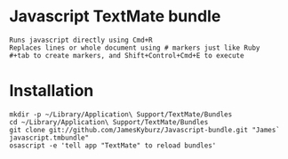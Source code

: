 Javascript TextMate bundle
==========================

    Runs javascript directly using Cmd+R
    Replaces lines or whole document using # markers just like Ruby
    #+tab to create markers, and Shift+Control+Cmd+E to execute

Installation
============

    mkdir -p ~/Library/Application\ Support/TextMate/Bundles
    cd ~/Library/Application\ Support/TextMate/Bundles
    git clone git://github.com/JamesKyburz/Javascript-bundle.git "James` javascript.tmbundle"
    osascript -e 'tell app "TextMate" to reload bundles'
    